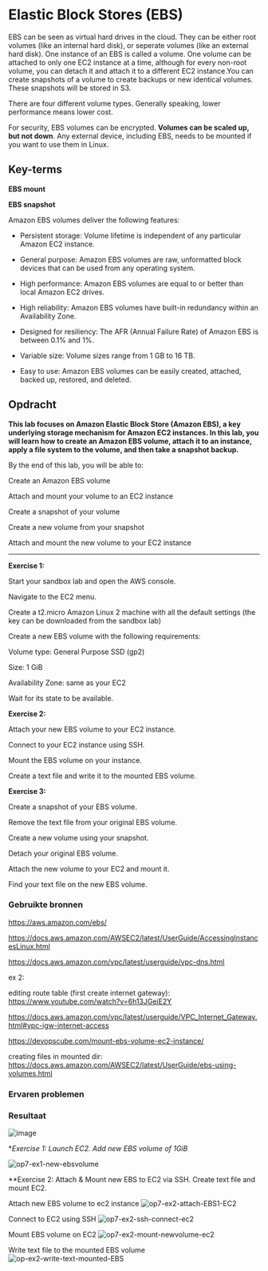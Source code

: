 # Elastic Block Stores (EBS)
EBS can be seen as virtual hard drives in the cloud. They can be either root volumes (like an internal hard disk), or seperate volumes (like an external hard disk). One instance of an EBS is called a volume. One volume can be attached to only one EC2 instance at a time, although for every non-root volume, you can detach it and attach it to a different EC2 instance.You can create snapshots of a volume to create backups or new identical volumes. These snapshots will be stored in S3.

There are four different volume types. Generally speaking, lower performance means lower cost.

For security, EBS volumes can be encrypted. **Volumes can be scaled up, but not down**.
Any external device, including EBS, needs to be mounted if you want to use them in Linux.


## Key-terms

**EBS mount**

**EBS snapshot**

Amazon EBS volumes deliver the following features:

* Persistent storage: Volume lifetime is independent of any particular Amazon EC2 instance.

* General purpose: Amazon EBS volumes are raw, unformatted block devices that can be used from any operating system.

* High performance: Amazon EBS volumes are equal to or better than local Amazon EC2 drives.

* High reliability: Amazon EBS volumes have built-in redundancy within an Availability Zone.

* Designed for resiliency: The AFR (Annual Failure Rate) of Amazon EBS is between 0.1% and 1%.

* Variable size: Volume sizes range from 1 GB to 16 TB.

* Easy to use: Amazon EBS volumes can be easily created, attached, backed up, restored, and deleted.

## Opdracht
**This lab focuses on Amazon Elastic Block Store (Amazon EBS), a key underlying storage mechanism for Amazon EC2 instances. In this lab, you will learn how to create an Amazon EBS volume, attach it to an instance, apply a file system to the volume, and then take a snapshot backup.**

By the end of this lab, you will be able to:

Create an Amazon EBS volume

Attach and mount your volume to an EC2 instance

Create a snapshot of your volume

Create a new volume from your snapshot

Attach and mount the new volume to your EC2 instance

--------------
**Exercise 1:**

Start your sandbox lab and open the AWS console.

Navigate to the EC2 menu.

Create a t2.micro Amazon Linux 2 machine with all the default settings (the key can be downloaded from the sandbox lab)

Create a new EBS volume with the following requirements:

Volume type: General Purpose SSD (gp2)

Size: 1 GiB

Availability Zone: same as your EC2

Wait for its state to be available.

**Exercise 2:**

Attach your new EBS volume to your EC2 instance.

Connect to your EC2 instance using SSH.

Mount the EBS volume on your instance.

Create a text file and write it to the mounted EBS volume.

**Exercise 3:**

Create a snapshot of your EBS volume.

Remove the text file from your original EBS volume.

Create a new volume using your snapshot.

Detach your original EBS volume.

Attach the new volume to your EC2 and mount it.

Find your text file on the new EBS volume.



### Gebruikte bronnen

https://aws.amazon.com/ebs/

https://docs.aws.amazon.com/AWSEC2/latest/UserGuide/AccessingInstancesLinux.html

https://docs.aws.amazon.com/vpc/latest/userguide/vpc-dns.html

ex 2: 

editing route table (first create internet gateway):
https://www.youtube.com/watch?v=6h13JGeiE2Y

https://docs.aws.amazon.com/vpc/latest/userguide/VPC_Internet_Gateway.html#vpc-igw-internet-access

https://devopscube.com/mount-ebs-volume-ec2-instance/

creating files in mounted dir:
https://docs.aws.amazon.com/AWSEC2/latest/UserGuide/ebs-using-volumes.html



### Ervaren problemen


### Resultaat

![image](https://user-images.githubusercontent.com/4924632/146375227-87a4c1f0-0469-4a59-89af-cd56495d620a.png)

**Exercise 1: Launch EC2. Add new EBS volume of 1GiB*

![op7-ex1-new-ebsvolume](https://user-images.githubusercontent.com/4924632/146378451-7377d903-0c2e-44fb-a9e2-040588af1a67.png)

**Exercise 2: Attach & Mount new EBS to EC2 via SSH. Create text file and mount EC2.

Attach new EBS volume to ec2 instance
![op7-ex2-attach-EBS1-EC2](https://user-images.githubusercontent.com/4924632/146380108-dd360212-dc55-44ba-b52f-893c2064b011.png)

Connect to EC2 using SSH
![op7-ex2-ssh-connect-ec2](https://user-images.githubusercontent.com/4924632/146527347-f411e1e5-f9df-4cd7-99b7-ca4d30e6834b.png)

Mount EBS volume on EC2
![op7-ex2-mount-newvolume-ec2](https://user-images.githubusercontent.com/4924632/146532878-f2461866-40ed-49ed-868e-979ead9220b3.png)

Write text file to the mounted EBS volume
![op-ex2-write-text-mounted-EBS](https://user-images.githubusercontent.com/4924632/146536909-6b4c4b73-79bb-405b-9355-082476a929e2.png)





